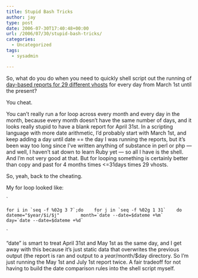 ```yaml
---
title: Stupid Bash Tricks
author: jay
type: post
date: 2006-07-30T17:40:48+00:00
url: /2006/07/30/stupid-bash-tricks/
categories:
  - Uncategorized
tags:
  - sysadmin

---
```

So, what do you do when you need to quickly shell script out the running of [day-based reports for 29 different vhosts][1] for every day from March 1st until the present?

You cheat.

You can’t really run a for loop across every month and every day in the month, because every month doesn’t have the same number of days, and it looks really stupid to have a blank report for April 31st. In a scripting language with more date arithmetic, I’d probably start with March 1st, and keep adding a day until date == the day I was running the reports, but it’s been way too long since I’ve written anything of substance in perl or php — and well, I haven’t sat down to learn Ruby yet — so all I have is the shell. And I’m not very good at that. But for looping something is certainly better than copy and past for 4 months times <=31days times 29 vhosts.

So, yeah, back to the cheating.

My for loop looked like:

\`

<div class="highlighter-rouge">
  <pre class="highlight"><code>for i in `seq -f %02g 3 7`;do    for j in `seq -f %02g 1 31`    do        dateme="$year/$i/$j"        month=`date --date=$dateme +%m`        day=`date --date=$dateme +%d`</code></pre>
</div>

\`

“date” is smart to treat April 31st and May 1st as the same day, and I get away with this because it’s just static data that overwrites the previous output (the report is ran and output to a $year/$month/$day directory. So I’m just running the May 1st and July 1st report twice. A fair tradeoff for not having to build the date comparison rules into the shell script myself.

 [1]: http://systems.extension.org/blog/2006/07/30/webstats-now-with-daily-stats/